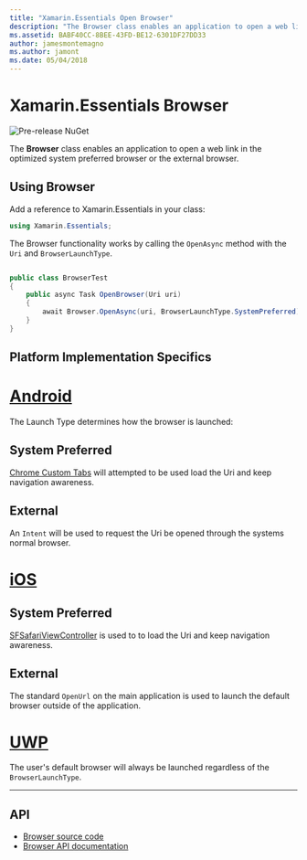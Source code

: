 ```yaml
---
title: "Xamarin.Essentials Open Browser"
description: "The Browser class enables an application to open a web link in the optimized system preferred browser or the external browser."
ms.assetid: BABF40CC-8BEE-43FD-BE12-6301DF27DD33
author: jamesmontemagno
ms.author: jamont
ms.date: 05/04/2018
---
```

# Xamarin.Essentials Browser

![Pre-release NuGet](~/media/shared/pre-release.png)

The **Browser** class enables an application to open a web link in the optimized system preferred browser or the external browser.

## Using Browser

Add a reference to Xamarin.Essentials in your class:

```csharp
using Xamarin.Essentials;
```

The Browser functionality works by calling the `OpenAsync` method with the `Uri` and `BrowserLaunchType`.

```csharp

public class BrowserTest
{
    public async Task OpenBrowser(Uri uri)
    {
        await Browser.OpenAsync(uri, BrowserLaunchType.SystemPreferred);
    }
}
```

## Platform Implementation Specifics

# [Android](#tab/android)

The Launch Type determines how the browser is launched:

## System Preferred

[Chrome Custom Tabs](https://developer.chrome.com/multidevice/android/customtabs) will attempted to be used load the Uri and keep navigation awareness.

## External

An `Intent` will be used to request the Uri be opened through the systems normal browser.

# [iOS](#tab/ios)

## System Preferred

[SFSafariViewController](https://developer.xamarin.com/api/type/SafariServices.SFSafariViewController/) is used to to load the Uri and keep navigation awareness.

## External

The standard `OpenUrl` on the main application is used to launch the default browser outside of the application.

# [UWP](#tab/uwp)

The user's default browser will always be launched regardless of the `BrowserLaunchType`.

--------------

## API

- [Browser source code](https://github.com/xamarin/Essentials/tree/master/Xamarin.Essentials/Browser)
- [Browser API documentation](xref:Xamarin.Essentials.Browser)
